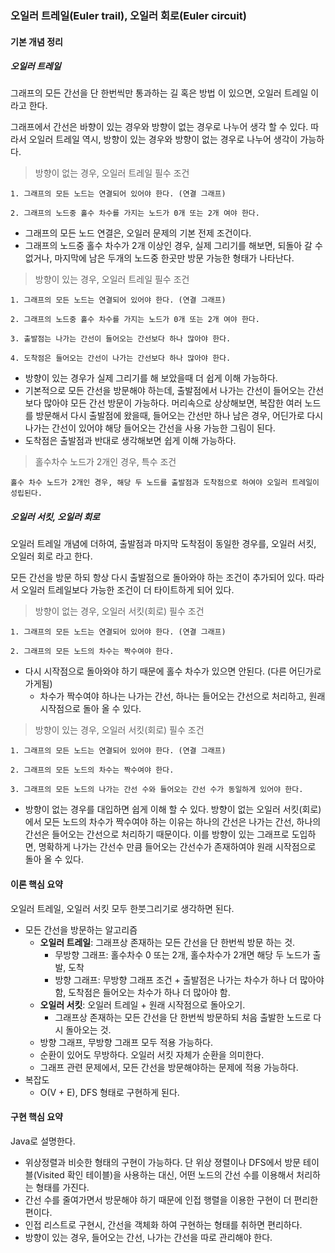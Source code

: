 ### 오일러 트레일\(Euler trail\), 오일러 회로\(Euler circuit\)

#### 기본 개념 정리

##### 오일러 트레일

그래프의 모든 간선을 단 한번씩만 통과하는 길 혹은 방법 이 있으면, 오일러 트레일 이라고 한다.

그래프에서 간선은 바향이 있는 경우와 방향이 없는 경우로 나누어 생각 할 수 있다. 따라서 오일러 트레일 역시, 방향이 있는 경우와 방향이 없는 경우로 나누어 생각이 가능하다.

> 방향이 없는 경우, 오일러 트레일 필수 조건

```
1. 그래프의 모든 노드는 연결되어 있어야 한다. (연결 그래프)

2. 그래프의 노드중 홀수 차수를 가지는 노드가 0개 또는 2개 여야 한다.
```

* 그래프의 모든 노드 연결은, 오일러 문제의 기본 전제 조건이다.
* 그래프의 노드중 홀수 차수가 2개 이상인 경우, 실제 그리기를 해보면, 되돌아 갈 수 없거나, 마지막에 남은 두개의 노드중 한곳만 방문 가능한 형태가 나타난다.

> 방향이 있는 경우, 오일러 트레일 필수 조건

```
1. 그래프의 모든 노드는 연결되어 있어야 한다. (연결 그래프)

2. 그래프의 노드중 홀수 차수를 가지는 노드가 0개 또는 2개 여야 한다.

3. 출발점는 나가는 간선이 들어오는 간선보다 하나 많아야 한다.

4. 도착점은 들어오는 간선이 나가는 간선보다 하나 많아야 한다.
```

* 방향이 있는 경우가 실제 그리기를 해 보았을때 더 쉽게 이해 가능하다.
* 기본적으로 모든 간선을 방문해야 하는데, 출발점에서 나가는 간선이 들어오는 간선보다 많아야 모든 간선 방문이 가능하다. 머리속으로 상상해보면, 복잡한 여러 노드를 방문해서 다시 출발점에 왔을때, 들어오는 간선만 하나 남은 경우, 어딘가로 다시 나가는 간선이 있어야 해당 들어오는 간선을 사용 가능한 그림이 된다.
* 도착점은 출발점과 반대로 생각해보면 쉽게 이해 가능하다.

> 홀수차수 노드가 2개인 경우, 특수 조건

```
홀수 차수 노드가 2개인 경우, 해당 두 노드를 출발점과 도착점으로 하여야 오일러 트레일이 성립된다.
```

##### 오일러 서킷, 오일러 회로

오일러 트레일 개념에 더하여, 출발점과 마지막 도착점이 동일한 경우를, 오일러 서킷, 오일러 회로 라고 한다.

모든 간선을 방문 하되 항상 다시 출발점으로 돌아와야 하는 조건이 추가되어 있다. 따라서 오일러 트레일보다 가능한 조건이 더 타이트하게 되어 있다.

> 방향이 없는 경우, 오일러 서킷\(회로\) 필수 조건

```
1. 그래프의 모든 노드는 연결되어 있어야 한다. (연결 그래프)

2. 그래프의 모든 노드의 차수는 짝수여야 한다.
```

* 다시 시작점으로 돌아와야 하기 때문에 홀수 차수가 있으면 안된다. \(다른 어딘가로 가게됨\)
  * 차수가 짝수여야 하나는 나가는 간선, 하나는 들어오는 간선으로 처리하고, 원래 시작점으로 돌아 올 수 있다.

> 방향이 있는 경우, 오일러 서킷\(회로\) 필수 조건

```
1. 그래프의 모든 노드는 연결되어 있어야 한다. (연결 그래프)

2. 그래프의 모든 노드의 차수는 짝수여야 한다.

3. 그래프의 모든 노드의 나가는 간선 수와 들어오는 간선 수가 동일하게 있어야 한다.
```

* 방향이 없는 경우를 대입하면 쉽게 이해 할 수 있다. 방향이 없는 오일러 서킷\(회로\)에서 모든 노드의 차수가 짝수여야 하는 이유는 하나의 간선은 나가는 간선, 하나의 간선은 들어오는 간선으로 처리하기 때문이다. 이를 방향이 있는 그래프로 도입하면, 명확하게 나가는 간선수 만큼 들어오는 간선수가 존재하여야 원래 시작점으로 돌아 올 수 있다.

#### 이론 핵심 요약

오일러 트레일, 오일러 서킷 모두 한붓그리기로 생각하면 된다.

* 모든 간선을 방문하는 알고리즘
  * **오일러 트레일**: 그래프상 존재하는 모든 간선을 단 한번씩 방문 하는 것.
    * 무방향 그래프: 홀수차수 0 또는 2개, 홀수차수가 2개면 해당 두 노드가 출발, 도착
    * 방향 그래프: 무방향 그래프 조건 + 출발점은 나가는 차수가 하나 더 많아야 함, 도착점은 들어오는 차수가 하나 더 많아야 함.
  * **오일러 서킷**: 오일러 트레일 + 원래 시작점으로 돌아오기.
    * 그래프상 존재하는 모든 간선을 단 한번씩 방문하되 처음 출발한 노드로 다시 돌아오는 것.
  * 방향 그래프, 무방향 그래프 모두 적용 가능하다.
  * 순환이 있어도 무방하다. 오일러 서킷 자체가 순환을 의미한다.
  * 그래프 관련 문제에서, 모든 간선을 방문해야하는 문제에 적용 가능하다.
* 복잡도
  * O\(V + E\), DFS 형태로 구현하게 된다.

#### 구현 핵심 요약

Java로 설명한다.

* 위상정렬과 비슷한 형태의 구현이 가능하다. 단 위상 졍렬이나 DFS에서 방문 테이블\(Visited 확인 테이블\)을 사용하는 대신, 어떤 노드의 간선 수를 이용해서 처리하는 형태를 가진다.
* 간선 수를 줄여가면서 방문해야 하기 때문에 인접 행렬을 이용한 구현이 더 편리한 편이다.
* 인접 리스트로 구현시, 간선을 객체화 하여 구현하는 형태를 취하면 편리하다.
* 방향이 있는 경우, 들어오는 간선, 나가는 간선을 따로 관리해야 한다.



